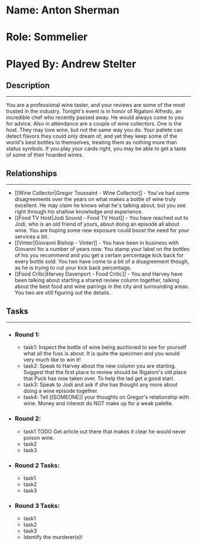 # Name: Anton Sherman
# Role: Sommelier
# Played By: Andrew Stelter

## Description
---
You are a professional wine taster, and your reviews are some of the most trusted in the industry. Tonight's event is in honor of Rigatoni Alfredo, an incredible chef who recently passed away. He would always come to you for advice. Also in attendance are a couple of wine collectors. One is the host. They may love wine, but not the same way you do. Your pallete can detect flavors they could only dream of, and yet they keep some of the world's best bottles to themselves, treating them as nothing more than status symbols. If you play your cards right, you may be able to get a taste of some of their hoarded wines.

## Relationships
---
- [[Wine Collector|Gregor Toussaint - Wine Collector]] - You've had some disagreements over the years on what makes a bottle of wine truly excellent. He may claim he knows what he's talking about, but you see right through his shallow knowledge and experience.
- [[Food TV Host|Jodi Souvid - Food TV Host]] - You have reached out to Jodi, who is an old friend of yours, about doing an episode all about wine. You are hoping some new exposure could boost the need for your services a bit.
- [[Vinter|Giovanni Bishop - Vinter]] - You have been in business with Giovanni for a number of years now. You stamp your label on the bottles of his you recommend and you get a certain percentage kick back for every bottle sold. You two have come to a bit of a disagreement though, as he is trying to cut your kick back percentage.
- [[Food Critic|Harvey Davenport - Food Critic]] - You and Harvey have been talking about starting a shared review column together, talking about the best food and wine pairings in the city and surrounding areas. You two are still figuring out the details.

## Tasks
___
- ### Round 1: 
	- task1:  Inspect the bottle of wine being auctioned to see for yourself what all the fuss is about. It is quite the specimen and you would very much like to win it!
	- task2:  Speak to Harvey about the new column you are starting. Suggest that the first place to review should be Rigatoni's old place that Puck has now taken over. To help the lad get a good start.
	- task3:  Speak to Jodi and ask if she has thought any more about doing a wine episode together.
	- task4: Tell [[SOMEONE]] your thoughts on Gregor's relationship with wine. Money and interest do NOT make up for a weak palette.
- ### Round 2:
	- task1 TODO Get article out there that makes it clear he would never poison wine.
	- task2
	- task3
- ### Round 2 Tasks:
	- task1
	- task2
	- task3
- ### Round 3 Tasks:
	- task1
	- task2
	- task3
	- Identify the murderer(s)!